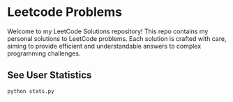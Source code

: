 # Leetcode Problems
Welcome to my LeetCode Solutions repository! This repo contains my personal solutions to LeetCode problems. Each solution is crafted with care, aiming to provide efficient and understandable answers to complex programming challenges.

## See User Statistics
```
python stats.py
```